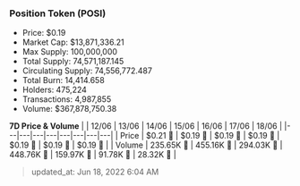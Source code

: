 
  ### Position Token (POSI)
  - Price: $0.19
  - Market Cap: $13,871,336.21
  - Max Supply: 100,000,000
  - Total Supply: 74,571,187.145
  - Circulating Supply: 74,556,772.487
  - Total Burn: 14,414.658
  - Holders: 475,224
  - Transactions: 4,987,855
  - Volume: $367,878,750.38

  **7D Price & Volume**
  | | 12&#x2F;06 | 13&#x2F;06 | 14&#x2F;06 | 15&#x2F;06 | 16&#x2F;06 | 17&#x2F;06 | 18&#x2F;06 |
  |---|---|---|---|---|---|---|---|
  | Price | $0.21 🔻 | $0.19 🔻 | $0.19 🔻 | $0.19 🚀 | $0.19 🔻 | $0.19 🚀 | $0.19 🔻 |
  | Volume | 235.65K 🚀 | 455.16K 🚀 | 294.03K 🔻 | 448.76K 🚀 | 159.97K 🔻 | 91.78K 🔻 | 28.32K 🔻 |

  > updated_at: Jun 18, 2022 6:04 AM
